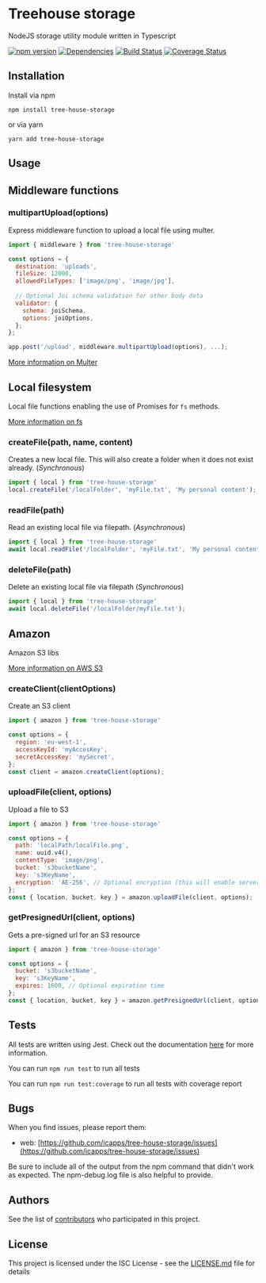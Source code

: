 # Treehouse storage

NodeJS storage utility module written in Typescript

[![npm version](https://badge.fury.io/js/tree-house-storage.svg)](https://badge.fury.io/js/tree-house-storage)
[![Dependencies](https://david-dm.org/icapps/tree-house-storage.svg)](https://david-dm.org/icapps/tree-house-storage.svg)
[![Build Status](https://travis-ci.org/icapps/tree-house-storage.svg?branch=master)](https://travis-ci.org/icapps/tree-house-storage)
[![Coverage Status](https://coveralls.io/repos/github/icapps/tree-house-storage/badge.svg)](https://coveralls.io/github/icapps/tree-house-storage)

## Installation

Install via npm

```shell
npm install tree-house-storage
```

or via yarn

```shell
yarn add tree-house-storage
```

## Usage

## Middleware functions

### multipartUpload(options)

Express middleware function to upload a local file using multer.

```javascript
import { middleware } from 'tree-house-storage'

const options = {
  destination: 'uploads',
  fileSize: 12000,
  allowedFileTypes: ['image/png', 'image/jpg'],
  
  // Optional Joi schema validation for other body data
  validator: {
    schema: joiSchema,
    options: joiOptions,
  };
};

app.post('/upload', middleware.multipartUpload(options), ...);
```

[More information on Multer](https://github.com/expressjs/multer)

## Local filesystem

Local file functions enabling the use of Promises for `fs` methods.

[More information on fs](https://nodejs.org/api/fs.html)

### createFile(path, name, content)

Creates a new local file. This will also create a folder when it does not exist already. (*Synchronous*)

```javascript
import { local } from 'tree-house-storage'
local.createFile('/localFolder', 'myFile.txt', 'My personal content');
```

### readFile(path)

Read an existing local file via filepath. (*Asynchronous*)

```javascript
import { local } from 'tree-house-storage'
await local.readFile('/localFolder', 'myFile.txt', 'My personal content');
```

### deleteFile(path)

Delete an existing local file via filepath (*Synchronous*)

```javascript
import { local } from 'tree-house-storage'
await local.deleteFile('/localFolder/myFile.txt');
```

## Amazon

Amazon S3 libs

[More information on AWS S3](https://aws.amazon.com/sdk-for-node-js/)

### createClient(clientOptions)

Create an S3 client

```javascript
import { amazon } from 'tree-house-storage'

const options = {
  region: 'eu-west-1',
  accessKeyId: 'myAccesKey',
  secretAccessKey: 'mySecret',
};
const client = amazon.createClient(options);
```

### uploadFile(client, options)

Upload a file to S3

```javascript
import { amazon } from 'tree-house-storage'

const options = {
  path: 'localPath/localFile.png',
  name: uuid.v4(),
  contentType: 'image/png',
  bucket: 's3bucketName',
  key: 's3KeyName',
  encryption: 'AE-256', // Optional encryption (this will enable server encryption on S3)
};
const { location, bucket, key } = amazon.uploadFile(client, options);
```

### getPresignedUrl(client, options)

Gets a pre-signed url for an S3 resource

```javascript
import { amazon } from 'tree-house-storage'

const options = {
  bucket: 's3bucketName',
  key: 's3KeyName',
  expires: 1600, // Optional expiration time
};
const { location, bucket, key } = amazon.getPresignedUrl(client, options);
```

## Tests

All tests are written using Jest. Check out the documentation [here](https://jestjs.io/docs/en/getting-started) for more information.

  You can run `npm run test` to run all tests

  You can run `npm run test:coverage` to run all tests with coverage report

## Bugs

When you find issues, please report them:

- web: [https://github.com/icapps/tree-house-storage/issues](https://github.com/icapps/tree-house-storage/issues)

Be sure to include all of the output from the npm command that didn't work as expected. The npm-debug.log file is also helpful to provide.

## Authors

See the list of [contributors](https://github.com/icapps/tree-house-storage/contributors) who participated in this project.

## License

This project is licensed under the ISC License - see the [LICENSE.md](LICENSE.md) file for details
